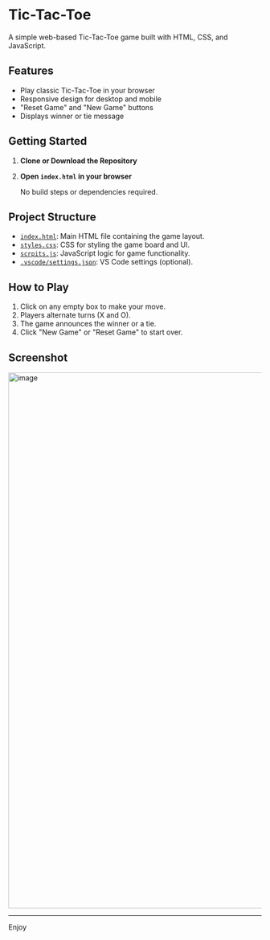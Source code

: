 # Tic-Tac-Toe

A simple web-based Tic-Tac-Toe game built with HTML, CSS, and JavaScript.

## Features

- Play classic Tic-Tac-Toe in your browser
- Responsive design for desktop and mobile
- "Reset Game" and "New Game" buttons
- Displays winner or tie message

## Getting Started

1. **Clone or Download the Repository**

2. **Open `index.html` in your browser**

   No build steps or dependencies required.

## Project Structure

- [`index.html`](index.html): Main HTML file containing the game layout.
- [`styles.css`](styles.css): CSS for styling the game board and UI.
- [`scrpits.js`](scrpits.js): JavaScript logic for game functionality.
- [`.vscode/settings.json`](.vscode/settings.json): VS Code settings (optional).

## How to Play

1. Click on any empty box to make your move.
2. Players alternate turns (X and O).
3. The game announces the winner or a tie.
4. Click "New Game" or "Reset Game" to start over.

## Screenshot

<img width="1841" height="1066" alt="image" src="https://github.com/user-attachments/assets/01519df6-cca2-4d2f-8e7c-c23437fc1cce" />

---

Enjoy
